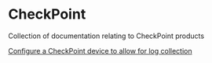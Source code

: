 # CheckPoint
Collection of documentation relating to CheckPoint products

[Configure a CheckPoint device to allow for log collection](https://github.com/CyberSift/CheckPoint/wiki/Configuring-Checkpoint-devices-to-allow-LEA-connections)
